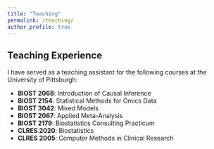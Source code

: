 ```yaml
---
title: "Teaching"
permalink: /teaching/
author_profile: true
---
```


## Teaching Experience

I have served as a teaching assistant for the following courses at the University of Pittsburgh:

- **BIOST 2068**: Introduction of Causal Inference  
- **BIOST 2154**: Statistical Methods for Omics Data  
- **BIOST 3042**: Mixed Models  
- **BIOST 2067**: Applied Meta-Analysis  
- **BIOST 2179**: Biostatistics Consulting Practicum  
- **CLRES 2020**: Biostatistics  
- **CLRES 2005**: Computer Methods in Clinical Research  
